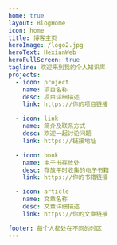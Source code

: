 ```yaml
---
home: true
layout: BlogHome
icon: home
title: 博客主页
heroImage: /logo2.jpg
heroText: HexianWeb
heroFullScreen: true
tagline: 欢迎来到我的个人知识库
projects:
  - icon: project
    name: 项目名称
    desc: 项目详细描述
    link: https://你的项目链接

  - icon: link
    name: 简介及联系方式
    desc: 欢迎一起讨论问题
    link: https://链接地址

  - icon: book
    name: 电子书存放处
    desc: 存放平时收集的电子书籍
    link: https://你的书籍链接

  - icon: article
    name: 文章名称
    desc: 文章详细描述
    link: https://你的文章链接

footer: 每个人都处在不同的时区
---
```

